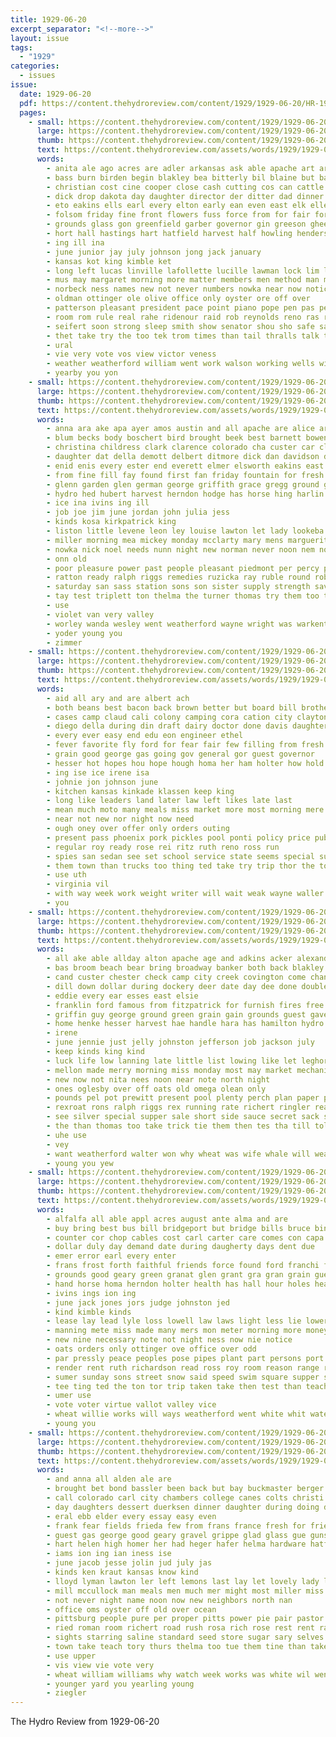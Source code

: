 ```yaml
---
title: 1929-06-20
excerpt_separator: "<!--more-->"
layout: issue
tags:
  - "1929"
categories:
  - issues
issue:
  date: 1929-06-20
  pdf: https://content.thehydroreview.com/content/1929/1929-06-20/HR-1929-06-20.pdf
  pages:
    - small: https://content.thehydroreview.com/content/1929/1929-06-20/small/HR-1929-06-20-01.jpg
      large: https://content.thehydroreview.com/content/1929/1929-06-20/large/HR-1929-06-20-01.jpg
      thumb: https://content.thehydroreview.com/content/1929/1929-06-20/thumbnails/HR-1929-06-20-01.jpg
      text: https://content.thehydroreview.com/assets/words/1929/1929-06-20/HR-1929-06-20-01.txt
      words:
        - anita ale ago acres are adler arkansas ask able apache art arias arbes alee ana allen ade ata all and ann alva ard alvarado
        - bass burn birden begin blakley bea bitterly bil blaine but back board bryson big business bile bae bow brought bassler bout bushyhead bill blown browne boys brick bley bryan blume been ber blue banal bee best both blaze batt
        - christian cost cine cooper close cash cutting cos can cattle call chet city clinton county corner chester cordell cotton company col charter cat change cold cord carl class chairs character coe con chan coffee church curtis chi came council christia
        - dick drop dakota day daughter director der ditter dad dinner doing don during
        - eto eakins ells earl every elton early ean even east elk ellen ell edmond easy
        - folsom friday fine front flowers fuss force from for fair fore frank fire ford first forth freely favor felton farmer fake frost fun farm few flag fresh fountain
        - grounds glass gon greenfield garber governor gin greeson ghee good grown guye goes game grade games grandson gust george geary greed given gave gins
        - hort hall hastings hart hatfield harvest half howling henderson hinton horse hot heen hil ham homer hydro her hasan how herbert house harold home health herndon hamber hafer has hoover henry held hail him huge haw head had hon hady
        - ing ill ina
        - june junior jay july johnson jong jack january
        - kansas kot king kimble ket
        - long left lucas linville lafollette lucille lawman lock lim lake lay like look lines lloyd lowell lett lamp lilli loose lave leader last ling lookeba lor longworth large lulu law later leaders loss list
        - mus may margaret morning more matter members men method man miller mighty mise marks march mana most munch mile mckeown min mon mary monday miss mcgregor martha marking mil mea many morris made much main must music moody mer
        - norbeck ness names new not never numbers nowka near now notice note night nance
        - oldman ottinger ole olive office only oyster ore off over
        - patterson pleasant president pace point piano pope pen pas people piece plan paper pittsburg present pels page peo player place peat palmer pastor person pitzer patsy pest per pear pine pei park part perch pring promise poo
        - room rom rule real rahe ridenour raid rob reynolds reno ras raines ruth rea rent rain ridge roll
        - seifert soon strong sleep smith show senator shou sho safe saturday sham schools seems sun sale score school staples soap son store see speaker sane special season ser set stone stress scott sand such stange seat said seas second shown standard starring signs seal stock six stockton space street smoke sell south shee save sunday saw sade supper speedy study state soe spring streets showers sadie shiver
        - thet take try the too tek trom times than tail thralls talk thoma tune then trio ting tree town ton tor taylor tiny them thelma tee thomas tonic tick treat torn tae
        - ural
        - vie very vote vos view victor veness
        - weather weatherford william went work walson working wells wind weeks wright wheat williams water won walter walls wes write was white well wayne wild will waste with week
        - yearby you yon
    - small: https://content.thehydroreview.com/content/1929/1929-06-20/small/HR-1929-06-20-02.jpg
      large: https://content.thehydroreview.com/content/1929/1929-06-20/large/HR-1929-06-20-02.jpg
      thumb: https://content.thehydroreview.com/content/1929/1929-06-20/thumbnails/HR-1929-06-20-02.jpg
      text: https://content.thehydroreview.com/assets/words/1929/1929-06-20/HR-1929-06-20-02.txt
      words:
        - anna ara ake apa ayer amos austin and all apache are alice arthur ane
        - blum becks body boschert bird brought beek best barnett bowen bertha been buta better began but berlin brother band bill bernie buy ben bring bernard baer beams beck
        - christina childress clark clarence colorado cha custer car claude coach cantrell college coney carver colony comfort came cor cedar cobb can cousins call cecil cody carl crissman couch cozy care city
        - daughter dat della demott delbert ditmore dick dan davidson day dugan dinner dixie dull dim days
        - enid enis every ester end everett elmer elsworth eakins east ernest eakin
        - from fine fill fay found first fan friday fountain for fresh folsom fone filling frost fredia fred fisher ford fry friends flenner famous fariss farm fort
        - glenn garden glen german george griffith grace gregg ground gunter georgia grubb graham
        - hydro hed hubert harvest herndon hodge has horse hing harlin huss had haggard hone harry hart hot hardware home hard hinton her hin helen him har
        - ice ina ivins ing ill
        - job joe jim june jordan john julia jess
        - kinds kosa kirkpatrick king
        - liston little levene leon ley louise lawton let lady lookeba low lias ling last long lines leonard lingle line lloyd lenn lowell lena lynn lou lee lyle logan leveque
        - miller morning mea mickey monday mcclarty mary mens marguerite milter magnolia miler money mis margie mac miss man mon morris marshall marion more mite mil milliner
        - nowka nick noel needs nunn night new norman never noon nem north nonn
        - onn old
        - poor pleasure power past people pleasant piedmont per percy pat pack pauline pure pot pete
        - ratton ready ralph riggs remedies ruzicka ray ruble round rob robbins raff russell rope robertson rosser
        - saturday san sass station sons son sister supply strength save sylvester stange stone six sunday style she see stella standard service seats shelton sat servi smith short store salesman sed seater such smart
        - tay test triplett ton thelma the turner thomas try them too tone terry tra thy
        - use
        - violet van very valley
        - worley wanda wesley went weatherford wayne wright was warkentin whitefield work win wes week while wilma wood wife weeks waters with white well west williams wyatt ware world wil will way
        - yoder young you
        - zimmer
    - small: https://content.thehydroreview.com/content/1929/1929-06-20/small/HR-1929-06-20-03.jpg
      large: https://content.thehydroreview.com/content/1929/1929-06-20/large/HR-1929-06-20-03.jpg
      thumb: https://content.thehydroreview.com/content/1929/1929-06-20/thumbnails/HR-1929-06-20-03.jpg
      text: https://content.thehydroreview.com/assets/words/1929/1929-06-20/HR-1929-06-20-03.txt
      words:
        - aid all ary and are albert ach
        - both beans best bacon back brown better but board bill brother boucher been bills bassler boy bond berry bring bessie bidding bea bridges
        - cases camp claud cali colony camping cora cation city clayton county can cole care cream cake carl chamber chase charters car cheese clare con come company
        - diego della during din draft dairy doctor done davis daughter dinner
        - every ever easy end edu eon engineer ethel
        - fever favorite fly ford for fear fair few filling from fresh ferring forget first fruits felton
        - grain good george gas going gov general gor guest governor
        - hesser hot hopes hou hope hough homa her ham holter how hold house home hydro has husband householder horace holloway hollis
        - ing ise ice irene isa
        - johnie jon johnson june
        - kitchen kansas kinkade klassen keep king
        - long like leaders land later law left likes late last
        - mean much moto many meals miss market more most morning mere man must matilda mill marshall monday main made meats
        - near not new nor night now need
        - ough oney over offer only orders outing
        - present pass phoenix pork pickles pool ponti policy price public point people pop patsy pardon pro pon pay
        - regular roy ready rose rei ritz ruth reno ross run
        - spies san sedan see set school service state seems special such short smith seen sale session son sons seger supper sion station soon secret sagle sunday scarth states sie seri stevens sin sister she stead
        - them town than trucks too thing ted take try trip thor the toll tax
        - use uth
        - virginia vil
        - with way week work weight writer will wait weak wayne waller win weatherford was weeks willie
        - you
    - small: https://content.thehydroreview.com/content/1929/1929-06-20/small/HR-1929-06-20-04.jpg
      large: https://content.thehydroreview.com/content/1929/1929-06-20/large/HR-1929-06-20-04.jpg
      thumb: https://content.thehydroreview.com/content/1929/1929-06-20/thumbnails/HR-1929-06-20-04.jpg
      text: https://content.thehydroreview.com/assets/words/1929/1929-06-20/HR-1929-06-20-04.txt
      words:
        - all ake able allday alton apache age and adkins acker alexander ago ane aper ard alice arnold are avera
        - bas broom beach bear bring broadway banker both back blakley beams bandy bec bassler bills bank bill better brought browne binder but breed begin been banks birden bro boys bass
        - cand custer chester check camp city creek covington come change crane cost caller china corn cash coffee car coy cains clarence care comes cousin cummins can crew clinton clyde class
        - dill down dollar during dockery deer date day dee done double
        - eddie every ear esses east elsie
        - franklin ford famous from fitzpatrick for furnish fires free fire few frans fed fresh first fine friday face fear friends franks fast forget
        - griffin guy george ground green grain gain grounds guest gave going given good
        - home henke hesser harvest hae handle hara has hamilton hydro hard hume hold hand hafer had her harold head
        - irene
        - june jennie just jelly johnston jefferson job jackson july
        - keep kinds king kind
        - luck life low lanning late little list lowing like let leghorn last lake lunch less lincoln
        - mellon made merry morning miss monday most may market mechanic mckinley madi men money more marcus miles mile
        - new now not nita nees noon near note north night
        - ones oglesby over off oats old omega olean only
        - pounds pel pot prewitt present pool plenty perch plan paper per pound prine pear profit
        - rexroat rons ralph riggs rex running rate richert ringler ready
        - see silver special supper sale short side sauce secret sack season supply sutton shipp silk sunday swimmer sam sister sie smith sis steady spring son shower south sugar stockton still strain seed shape soon save sick sherwood sewing ship school service sun size
        - the than thomas too take trick tie them then tes tha till tole terre twine
        - uhe use
        - vey
        - want weatherford walter won why wheat was wife whale will wears wars weight weeks went water washington with week well william war
        - young you yew
    - small: https://content.thehydroreview.com/content/1929/1929-06-20/small/HR-1929-06-20-05.jpg
      large: https://content.thehydroreview.com/content/1929/1929-06-20/large/HR-1929-06-20-05.jpg
      thumb: https://content.thehydroreview.com/content/1929/1929-06-20/thumbnails/HR-1929-06-20-05.jpg
      text: https://content.thehydroreview.com/assets/words/1929/1929-06-20/HR-1929-06-20-05.txt
      words:
        - alfalfa all able appl acres august ante alma and are
        - buy bring best bus bill bridgeport but bridge bills bruce bine
        - counter cor chop cables cost carl carter care comes con capa company christian character can came call car class cox cover current city case chas county comfort clerk cari chinery caddo council cotton church
        - dollar duly day demand date during daugherty days dent due
        - emer error earl every enter
        - frans frost forth faithful friends force found ford franchi farm for full from fail friday frank fields fran few first fellows frances furnish floor
        - grounds good geary green granat glen grant gra gran grain guest ground gist
        - hand horse homa herndon holter health has hall hour holes heater harrison her high home hon hay him hydro hoh hold hom heres hartman held
        - ivins ings ion ing
        - june jack jones jors judge johnston jed
        - kind kimble kinds
        - lease lay lead lyle loss lowell law laws light less lie lowery lahoma leys low larue lights linebarger look lar landon legal lim
        - manning mete miss made many mers mon meter morning more money mor man may mau men mayor mound meyer must mains monday mand miles
        - new nine necessary note not night ness now nie notice
        - oats orders only ottinger ove office over odd
        - par pressly peace peoples pose pipes plant part persons port perle passage president power poles pel per public pay person pool payment proper
        - render rent ruth richardson read ross roy room reason range ready ralph rich rates red rate randall reading
        - sumer sunday sons street snow said speed swim square supper ser sale special shall soon seven such stephens state selling school stand stamp service six smart save saturday stockton spies streets set subject son sum sedan
        - tee ting ted the ton tor trip taken take then test than teacher tees ten
        - umer use
        - vote voter virtue vallot valley vice
        - wheat willie works will ways weatherford went white whit water with working wires way wornstaff word weather was week words
        - young you
    - small: https://content.thehydroreview.com/content/1929/1929-06-20/small/HR-1929-06-20-06.jpg
      large: https://content.thehydroreview.com/content/1929/1929-06-20/large/HR-1929-06-20-06.jpg
      thumb: https://content.thehydroreview.com/content/1929/1929-06-20/thumbnails/HR-1929-06-20-06.jpg
      text: https://content.thehydroreview.com/assets/words/1929/1929-06-20/HR-1929-06-20-06.txt
      words:
        - and anna all alden ale are
        - brought bet bond bassler been back but bay buckmaster berger boys bart board both born bus butler better bradley best busi brides bright bill bar bride bertha bell
        - call colorado carl city chambers college canes colts christi certo chance cap cover corpus cane clock corn cream chamber cody condi chas can champlin class company clerk clifford
        - day daughters dessert duerksen dinner daughter during doing director den days deep
        - eral ebb elder every essay easy even
        - frank fear fields frieda few from frans france fresh for friends fort fire fed finder forget firm farm front fine flowe fried fruits fore first fun fever far
        - guest gas george good geary gravel grippe glad glass gue guns grow groom gold grain
        - hart helen high homer her had heger hafer helma hardware hatfield hinton harold home held harvey hoover has him hour humen hickok hydro harvest hones
        - iams ion ing ian iness ise
        - june jacob jesse jolin jud july jas
        - kinds ken kraut kansas know kind
        - lloyd lyman lawton ler left lemons last lay let lovely lady law late large lower long lena less light
        - mill mccullock man meals men much mer might most miller miss mille monday mare made may matter mcpherson mond mexico mow many mason mules
        - not never night name noon now new neighbors north nan
        - office oms oyster off old over ocean
        - pittsburg people pure per proper pitts power pie pair pastor patsy pack page promise pen pump prime pro park public points passage pla pin pay
        - ried roman room richert road rush rosa rich rose rest rent raid ret ruth
        - sights starring saline standard seed store sugar sary selves sides she summer sam still seal shir safe sarah sister southern side service sid stand spare sale shall sunday suite som sour saw speedy sky see shoats stops story son scarth such sum size simple sherman sand shelton state sea station sell steed school street
        - town take teach tory thurs thelma too tue them tine than taken thomas texas the trip
        - use upper
        - vis view vie vote very
        - wheat william williams why watch week works was white wil went waste wilson way wan weeks won wells wish water with win weatherford will work want well worth wild
        - younger yard you yearling young
        - ziegler
---
```


The Hydro Review from 1929-06-20

<!--more-->

